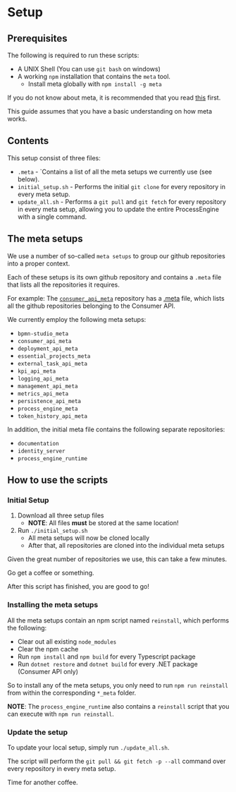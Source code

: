 # Setup

## Prerequisites

The following is required to run these scripts:
- A UNIX Shell (You can use `git bash` on windows)
- A working `npm` installation that contains the `meta` tool.
    - Install meta globally with `npm install -g meta`

If you do not know about meta, it is recommended that you read [this](https://www.npmjs.com/package/meta) first.

This guide assumes that you have a basic understanding on how meta works.

## Contents

This setup consist of three files:
- `.meta` - `Contains a list of all the meta setups we currently use (see below).
- `initial_setup.sh` - Performs the initial `git clone` for every repository
in every meta setup.
- `update_all.sh` - Performs a `git pull` and `git fetch` for every repository
in every meta setup, allowing you to update the entire ProcessEngine
with a single command.

## The meta setups

We use a number of so-called `meta setups` to group our github repositories
into a proper context.

Each of these setups is its own github repository and contains a `.meta` file
that lists all the repositories it requires.

For example:
The [`consumer_api_meta`](https://github.com/process-engine/consumer_api_meta) repository has a [.meta](https://github.com/process-engine/consumer_api_meta/blob/develop/.meta) file,
which lists all the github repositories belonging to the Consumer API.

We currently employ the following meta setups:
 - `bpmn-studio_meta`
 - `consumer_api_meta`
 - `deployment_api_meta`
 - `essential_projects_meta`
 - `external_task_api_meta`
 - `kpi_api_meta`
 - `logging_api_meta`
 - `management_api_meta`
 - `metrics_api_meta`
 - `persistence_api_meta`
 - `process_engine_meta`
 - `token_history_api_meta`

In addition, the initial meta file contains the following separate repositories:
 - `documentation`
 - `identity_server`
 - `process_engine_runtime`

## How to use the scripts

### Initial Setup

1. Download all three setup files
    - **NOTE**: All files **must** be stored at the same location!
2. Run `./initial_setup.sh`
    - All meta setups will now be cloned locally
    - After that, all repositories are cloned into the individual meta setups

Given the great number of repositories we use, this can take a few minutes.

Go get a coffee or something.

After this script has finished, you are good to go!

### Installing the meta setups

All the meta setups contain an npm script named `reinstall`, which performs
the following:
- Clear out all existing `node_modules`
- Clear the npm cache
- Run `npm install` and `npm build` for every Typescript package
- Run `dotnet restore` and `dotnet build` for every .NET package (Consumer API only)

So to install any of the meta setups, you only need to run `npm run reinstall`
from within the corresponding `*_meta` folder.

**NOTE**:
The `process_engine_runtime` also contains a `reinstall` script that you can
execute with `npm run reinstall`.

### Update the setup

To update your local setup, simply run `./update_all.sh`.

The script will perform the `git pull && git fetch -p --all` command over every
repository in every meta setup.

Time for another coffee.
